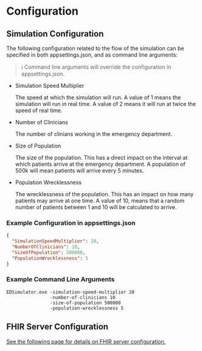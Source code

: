 ﻿# Configuration

## Simulation Configuration

The following configuration related to the flow of the simulation can be specified in both appsettings.json, and as command line arguments:

> :information_source: Command line arguments will override the configuration in appsettings.json.

* Simulation Speed Multiplier
  
  The speed at which the simulation will run. A value of 1 means the simulation will run in real time.
  A value of 2 means it will run at twice the speed of real time.

* Number of Clinicians

  The number of clinians working in the emergency department.

* Size of Population

  The size of the population. This has a direct impact on the interval at which 
  patients arrive at the emergency department. A population of 500k will mean patients will
  arrive every 5 minutes.

* Population Wrecklessness

  The wrecklessness of the population. This has an impact on how many patients
  may arrive at one time. A value of 10, means that a random number of patients 
  between 1 and 10 will be calculated to arrive.

### Example Configuration in appsettings.json

```json
{
  "SimulationSpeedMultiplier": 20,
  "NumberOfClinicians": 10,
  "SizeOfPopulation": 500000,
  "PopulationWrecklessness": 5
}
```

### Example Command Line Arguments

```
EDSimulator.exe -simulation-speed-multiplier 20 
                -number-of-clinicians 10 
                -size-of-population 500000 
                -population-wrecklessness 5
```

## FHIR Server Configuration

[See the following page for details on FHIR server configuration.](./FHIRServer.md)
